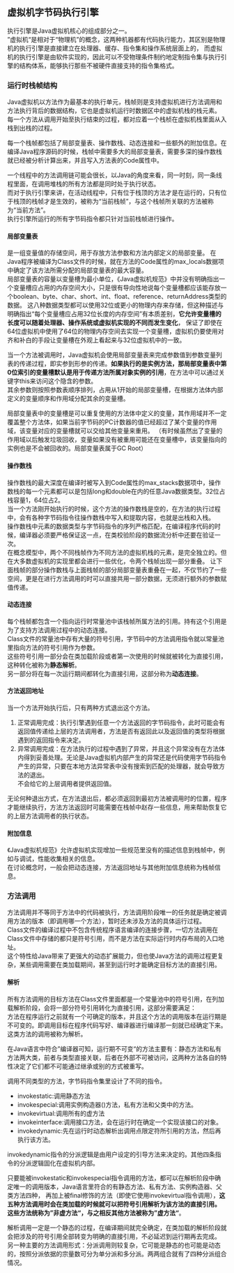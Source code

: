 ## 虚拟机字节码执行引擎

执行引擎是Java虚拟机核心的组成部分之一。  
”虚拟机“是相对于“物理机”的概念，这两种机器都有代码执行能力，其区别是物理机的执行引擎是直接建立在处理器、缓存、指令集和操作系统层面上的，
而虚拟机的执行引擎是由软件实现的，因此可以不受物理条件制约地定制指令集与执行引擎的结构体系，能够执行那些不被硬件直接支持的指令集格式。

### 运行时栈帧结构

Java虚拟机以方法作为最基本的执行单元，栈帧则是支持虚拟机进行方法调用和方法执行背后的数据结构，它也是虚拟机运行时数据区中的虚拟机栈的栈元素。
每一个方法从调用开始至执行结束的过程，都对应着一个栈桢在虚拟机栈里面从入栈到出栈的过程。

每一个栈帧都包括了局部变量表、操作数栈、动态连接和一些额外的附加信息。在编译Java程序源码的时候，栈帧中需要多大的局部变量表，需要多深的操作数栈就已经被分析计算出来，并且写入方法表的Code属性中。

一个线程中的方法调用链可能会很长，以Java的角度来看，同一时刻，同一条线程里面，在调用堆栈的所有方法都是同时处于执行状态。  
而对于执行引擎来讲，在活动线程中，只有位于栈顶的方法才是在运行的，只有位于栈顶的栈帧才是生效的，被称为“当前栈帧”，与这个栈帧所关联的方法被称为“当前方法”。  
执行引擎所运行的所有字节码指令都只针对当前栈帧进行操作。

#### 局部变量表

是一组变量值的存储空间，用于存放方法参数和方法内部定义的局部变量。
在Java程序被编译为Class文件的时候，就在方法的Code属性的max_locals数据项中确定了该方法所需分配的局部变量表的最大容量。  
局部变量表的容量以变量槽为最小单位，《Java虚拟机规范》中并没有明确指出一个变量槽应占用的内存空间大小，只是很有导向性地说每个变量槽都应该能存放一个boolean、byte、char、short、int、float、reference、returnAddress类型的数据。
这八种数据类型都可以使用32位或更小的物理内存来存储，但这种描述与明确指出“每个变量槽应占用32位长度的内存空间”有本质差别，**它允许变量槽的长度可以随着处理器、操作系统或虚拟机实现的不同而发生变化**，
保证了即使在64位虚拟机中使用了64位的物理内存空间去实现一个变量槽，虚拟机仍要使用对齐和补白的手段让变量槽在外观上看起来与32位虚拟机中的一致。

当一个方法被调用时，Java虚拟机会使用局部变量表来完成参数值到参数变量列表的传递过程，即实参到形参的传递。**如果执行的是实例方法，那局部变量表中第0位索引的变量槽默认是用于传递方法所属对象实例的引用**，在方法中可以通过关键字this来访问这个隐含的参数。  
其余参数则按照参数表顺序排列，占用从1开始的局部变量槽，在根据方法体内部定义的变量顺序和作用域分配其余的变量槽。

局部变量表中的变量槽是可以重复使用的方法体中定义的变量，其作用域并不一定覆盖整个方法体，如果当前字节码的PC计数器的值已经超过了某个变量的作用域，该变量对应的变量槽就可以交给其他变量来重用。
（有时候虽然出了变量的作用域以后触发垃圾回收，变量如果没有被重用可能还在变量槽中，该变量指向的实例也是不会被回收的。局部变量表属于GC Root）

#### 操作数栈

操作数栈的最大深度在编译时被写入到Code属性的max_stacks数据项中，操作数栈的每一个元素都可以是包括long和double在内的任意Java数据类型。32位占栈容量1，64位占2。  
当一个方法刚开始执行的时候，这个方法的操作数栈是空的，在方法的执行过程中，会有各种字节码指令往操作数栈中写入和提取内容，也就是出栈和入栈。  
操作数栈中元素的数据类型与字节码指令的序列严格匹配，在编译程序代码的时候，编译器必须要严格保证这一点，在类校验阶段的数据流分析中还要在验证一次。  
在概念模型中，两个不同栈帧作为不同方法的虚拟机栈的元素，是完全独立的。但在大多数虚拟机的实现里都会进行一些优化，令两个栈帧出现一部分重叠。
让下面栈帧的部分操作数栈与上面栈帧的部分局部变量表重叠在一起，不仅节约了一些空间，更是在进行方法调用的时可以直接共用一部分数据，无须进行额外的参数赋值传递。

#### 动态连接

每个栈帧都包含一个指向运行时常量池中该栈帧所属方法的引用。持有这个引用是为了支持方法调用过程中的动态连接。  
Class文件的常量池中存有大量的符号引用，字节码中的方法调用指令就以常量池里指向方法的符号引用作为参数。  
这些符号引用一部分会在类加载阶段或者第一次使用的时候就被转化为直接引用，这种转化被称为**静态解析**。  
另一部分将在每一次运行期间都转化为直接引用，这部分称为**动态连接**。

#### 方法返回地址

当一个方法开始执行后，只有两种方式退出这个方法。

1. 正常调用完成：执行引擎遇到任意一个方法返回的字节码指令，此时可能会有返回值传递给上层的方法调用者，方法是否有返回此以及返回值的类型将根据遇到的返回指令来决定。
2. 异常调用完成：在方法执行的过程中遇到了异常，并且这个异常没有在方法体内得到妥善处理。无论是Java虚拟机内部产生的异常还是代码使用字节码指令产生的异常，只要在本地方法异常表中没有搜索到匹配的处理器，就会导致方法的退出。  
   不会给它的上层调用者提供返回值。

无论何种退出方式，在方法退出后，都必须返回到最初方法被调用时的位置，程序才能继续执行，方法方法返回时可能需要在栈帧中赵存一些信息，用来帮助恢复它的上层方法调用者的执行状态。

#### 附加信息

《Java虚拟机规范》允许虚拟机实现增加一些规范里没有的描述信息到栈帧中，例如与调试，性能收集相关的信息。  
在讨论概念时，一般会把动态连接，方法返回地址与其他附加信息统称为栈帧信息。

### 方法调用

方法调用并不等同于方法中的代码被执行，方法调用阶段唯一的任务就是确定被调用方法的版本（即调用哪一个方法），暂时还未涉及方法的具体运行过程。  
Class文件的编译过程中不包含传统程序语言编译的连接步骤，一切方法调用在Class文件中存储的都只是符号引用，而不是方法在实际运行时内存布局的入口地址。  
这个特性给Java带来了更强大的动态扩展能力，但也使Java方法的调用过程更复杂，某些调用需要在类加载期间，甚至到运行时才能确定目标方法的直接引用。

#### 解析

所有方法调用的目标方法在Class文件里面都是一个常量池中的符号引用，在列加载解析阶段，会将一部分符号引用转化为直接引用，这部分需要满足：  
方法在程序运行之前就有一个可确定的版本，并且这个方法的调用版本在运行期是不可变的。即调用目标在程序代码写好、编译器进行编译那一刻就已经确定下来。这类方法的调用被称为解析。

在Java语言中符合”编译器可知，运行期不可变“的方法主要有：静态方法和私有方法两大类，前者与类型直接关联，后者在外部不可被访问，这两种方法各自的特性决定了它们都不可能通过继承或别的方式被重写。

调用不同类型的方法，字节码指令集里设计了不同的指令。

* invokestatic:调用静态方法
* invokespecial:调用实例构造器<init>()方法，私有方法和父类中的方法。
* invokevirtual:调用所有的虚方法
* invokeinterface:调用接口方法，会在运行时在确定一个实现该接口的对象。
* invokedynamic:先在运行时动态解析出调用点限定符所引用的方法，然后再执行该方法。

invokedynamic指令的分派逻辑是由用户设定的引导方法来决定的。其他四条指令的分派逻辑固化在虚拟机内部。

只要能被invokestatic和invokespecial指令调用的方法，都可以在解析阶段中确定唯一的调用版本，Java语言里符合的有静态方法、私有方法、实例构造器、父类方法四种，
再加上被final修饰的方法（即使它使用invokevirtual指令调用），**这五种方法调用时会在类加载的时候就可以把符号引用解析为该方法的直接引用。 这些方法统称为”非虚方法“，与之相反其他方法被称为”虚方法“**。

解析调用一定是一个静态的过程，在编译期间就完全确定，在类加载的解析阶段就会把涉及的符号引用全部转变为明确的直接引用，不必延迟到运行期再去完成。  
另一种主要的方法调用形式：分派调用则较复杂，它可能是静态的也可能是动态的，按照分派依据的宗量数可分为单分派和多分派。两两组合就有了四种分派组合情况。

